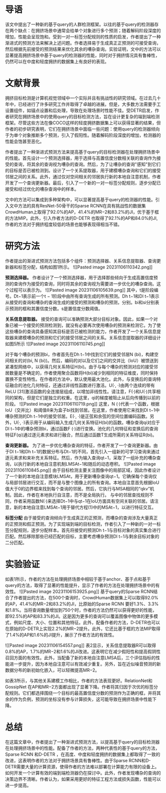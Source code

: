 # 导语
该文中提出了一种新的基于query的人群检测框架。以往的基于query的检测器存在两个缺点：在拥挤场景中通常会给单个对象进行多个预测；随着解码阶段深度的增加，性能会呈现饱和。受到一对一标签分配规则的性质的启发，作者提出了一种渐进式的预测方法来解决上述问题。作者选择易于生成真正正预测的可接受查询，然后根据先前接受的预测结果来优化其余的嘈杂查询。实验证明，文中的方法可以显著提高拥挤场景中基于query的检测器的性能，同时对于拥挤情况具有鲁棒性，仍然可以在中度和轻度拥挤的数据集上有良好的表现。
# 文献背景
拥挤目标检测是计算机视觉领域中一个实际并且有挑战性的研究领域。在过去几十年中，已经进行了许多研究工作并取得了卓越的进展。但是，大多数方法需要手工设置组件，如锚点设置和后处理，导致在处理场景时性能不佳。受DETR启发，作者研究在拥挤场景中的使用query的目标检测方法，旨在设计更复杂的端到端检测框架。尽管这些方法在像COCO这样的轻度拥挤数据集上可以获得显著的结果，但作者的初步研究表明，它们在拥挤场景中面临一些问题：使用query的检测器倾向于为单个对象推断多个预测，引入了假阳性。随着解码阶段深度的增加，检测器的性能会饱甚至恶化。

作者提出了一种渐进式预测方法来提高基于query的目标检测器在处理拥挤场景中的性能。首先设计一个预测选择器，用于选择与高置信度分数相关联的查询作为接受的查询，将其余的查询视为嘈杂的查询。然后，为了让嘈杂的查询"感知"到它们的目标是否已被检测到。设计了一个关系提取器，用于建模嘈杂查询和它们的接受邻居之间的关系。此外，通过仅对空间相关的邻居执行新的本地自注意机制，作者开发了一个查询更新器。最后，引入了一个新的一对一标签分配规则，逐步分配已接受和经过优化的嘈杂查询中的样本。

文中的方法可以集成到多种架构中，可以显著提高基于query的检测器的性能。引入文中方法的具有ResNet-50骨干的Sparse RCNN在具有挑战性的数据集CrowdHuman上取得了92.0%的AP，41.4%的MR−2和83.2%的JI，优于基于框的方法MIP。此外，引入作者方法的D-DETR 也取得了92.1%的AP和84.0%的JI,作者的方法对于拥挤程度较低的场景也能够表现得相当不错。
# 研究方法

作者提出的渐进式预测方法包括多个组件：预测选择器、关系信息提取器、查询更新器和标签分配，结构如图1所示。
![[Pasted image 20231106110342.png]]

**预测选择器。** 作者设计了一个预测选择器，用于选择那些倾向于生成高置信度预测的查询作为接受的查询，同时将其余的查询视为需要进一步优化的嘈杂查询。这个过程可以表示为。
![[Pasted image 20231106105639.png]]
其中，t是阶段编号。Dt−1表示前一个t − 1阶段中由所有查询生成的所有预测。Dh t−1和Dl t−1表示从接受的查询和嘈杂的查询生成的接受的预测和嘈杂的预测，分别。bi和si分别表示预测的框和其置信度分数。s是置信度分数阈值。

**关系信息提取器。** 接受的查询可以准确预测大部分目标对象。因此，如果一个对象已被一个接受的预测检测到，就没有必要再次使用嘈杂的预测来检测它。为了使这些嘈杂的查询具备感知其目标是否已被检测的能力，作者开发了一个关系信息提取器来建模嘈杂的预测和它们的接受邻居之间的关系。关系信息提取器的详细设计如图5所示
![[Pasted image 20231106110745.png]]

对于每个嘈杂的预测bi，作者首先在Dh t−1中找到它们的接受邻居N (bi)，构建空间相关的对(bi, N (bi))。然后，编码的对以及它们之间的交并比（IoU）被馈送到紧凑型网络中，以获得几何关系特征H(bi)。由于与每个嘈杂的预测对应的接受邻居数量是不确定的，作者使用聚合函数将H(bi)减少到相同的特征维度，同时保持置换不变性特性。在作者的方法中，默认使用最大池化。此外，与变换后的查询特征融合的池化几何特征，还通过非线性函数进行激活。U(·, ·)由两个连续的带有ReLU [31]激活函数的全连接层组成，以增加非线性性。请注意，F(·)和U(·)共享相同的架构，但是它们是独立的权重。在这里，qi的梯度被阻止从后向传播到以前的阶段。
![[Pasted image 20231106110719.png]]
这里，N (·)代表一个函数，根据IoU（交并比）和阈值θ来为盒子bi找到邻居。在这里，作者使用它来找到Dl t−1中嘈杂预测的Dh t−1中的接受邻居。E(·, ·)是正弦和余弦的空间位置编码函数。另外，U(·, ·)表示用于从编码输入生成几何关系特征H(bi)的函数。嘈杂查询qi对应于Dl t−1中的嘈杂预测bi，通过函数F (·)进行变换。池化的几何特征和变换后的查询特征F(qi)通过逐元素求和进行融合，然后通过函数T生成所需的关系特征R(bi)。


**查询更新器。** 为了进一步优化嘈杂查询的特征，作者开发了一个查询更新器。由于Dl t−1和Dh t−1的数据分布与Dt−1的不同，首先引入一组新的可学习查询来通过逐元素求和来补充关系特征。然后，作为输入查询qt−1，采取了一组补充的嘈杂查询，以执行新的本地自注意机制LMSAt−1和随后的动态卷积。
![[Pasted image 20231106110845.png]]
由于目标检测主要关注图像中的局部区域，因此作者设计了一个新的本地自注意模块LMSAt，用于更新嘈杂查询qt−1。它确保每个查询仅与局部邻居进行交互，而不是与整个图像上的所有查询。本地自注意首先根据IoU值大于0的边界框来找到每个查询的邻居。然后，它执行与MSA相同的“qkv”机制。因此，作者在本地执行自注意，而不是全局执行。
与中的邻居查找规则不同，作者采用函数N(·)来选择Dt−1中与qt−1在IoU方面具有空间关联的邻居。请注意，新的本地自注意LMSAt−1用于替代方程(1)中的MSAt−1，以进行特征交互。

**标签分配** 由于接受的查询倾向于生成真正的正预测，而嘈杂的查询涉及大量真正的正预测和假正预测。为了实现端到端的目标检测，作者引入了一种新的一对一标签分配规则，逐步分配样本。首先将接受的预测Dh t−1与目标对象的真实集合进行匹配。然后移除那些已经匹配的目标，主要考虑嘈杂预测Dl t−1与剩余目标对象的二分匹配。
# 实验验证
如表1所示，作者的方法在处理拥挤场景中相较于基于anchor、基于点和基于query的方法，取得了显著的性能提升，显示了作者的方法在处理拥挤场景中的有效性。
![[Pasted image 20231106153925.png]]
基于query的Sparse RCNN结合了作者提出的方法，在500个查询时，CrowdHuman数据集上可以取得92.0%的AP，41.4%的MR−2和83.2%的JI，比原始的Sparse RCNN 要好1.3%、3.3%和1.8%。当将查询数量增加到750个时，作者的方法仍然可以获得更好的性能，即92.5%的AP和83.3%的JI。这是因为更多的查询可以覆盖图像中物体的更多模式，例如尺度、大小、位置和其他特征。此外，配备作者的方法，D-DETR也可以在原始的D-DETR上实现2.2%的MR−2提升。此外，它还比基于框的方法MIP取得了1.4%的AP和1.6%的JI提升，展示了作者方法的有效性。

![[Pasted image 20231106154557.png]]
表2显示，关系信息提取器R可以取得0.8%的AP，1.7%的MR−2和1.6%的JI改进。这表明它在减少假阳性和提高假阴性召回方面的有效性。此外，当配备了新的本地自注意LMSA后，三个评估指标的性能进一步提升，因为本地自注意可以有效减少重复。另外，旨在近似噪音预测的新数据分布的新初始化嵌入，可以轻微提高MR−2。

如表3所示，与其他关系建模工作相比，作者的方法表现更好。RelationNet和GossipNet 在AP和MR−2方面都出现了显著下降。作者将其归因于次优的标签分配规则。它们都选择围绕一个目标的最高置信度分数的预测作为正确的框，并将其余的作为负例，预测的坐标没有参与计算损失，这可能导致在拥挤场景中性能下降。
# 总结
在这篇文章中，作者提出了一种渐进式预测方法，以提高基于query的目标检测器在处理拥挤场景中的性能。配备了作者的方法，两种代表性的基于query的方法，Sparse RCNN 和D-DETR ，在高度、中度和轻度拥挤的数据集上都取得了一致的改进，这表明作者的方法对于拥挤场景具有鲁棒性。由于Sparse RCNN和D-DETR需要大量的计算资源，使得作者的方法难以部署在计算能力有限的设备上。如何开发一个计算有效的端到端检测器仍在探讨中。此外，作者发现嘈杂的查询的决策边界不清晰。作者认为，如果采用更好的特征工程方法或损失函数，性能可以进一步提高。